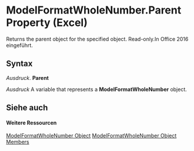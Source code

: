 
# ModelFormatWholeNumber.Parent Property (Excel)

Returns the parent object for the specified object. Read-only.In Office 2016 eingeführt.


## Syntax

 _Ausdruck_. **Parent**

 _Ausdruck_ A variable that represents a **ModelFormatWholeNumber** object.


## Siehe auch


#### Weitere Ressourcen


[ModelFormatWholeNumber Object](1a3d96ac-a2d7-cf26-5afa-6cfc8da846d5.md)
[ModelFormatWholeNumber Object Members](http://msdn.microsoft.com/library/6e92f39b-9682-d4c9-5849-8844b7eea056%28Office.15%29.aspx)